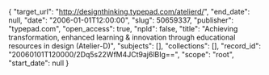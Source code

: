 {
  "target_url": "http://designthinking.typepad.com/atelierd/", 
  "end_date": null, 
  "date": "2006-01-01T12:00:00", 
  "slug": 50659337, 
  "publisher": "typepad.com", 
  "open_access": true, 
  "npld": false, 
  "title": "Achieving transformation, enhanced learning & innovation through educational resources in design (Atelier-D)", 
  "subjects": [], 
  "collections": [], 
  "record_id": "20060101T120000/2Dq5s22WfM4JCt9aj6lBIg==", 
  "scope": "root", 
  "start_date": null
}

